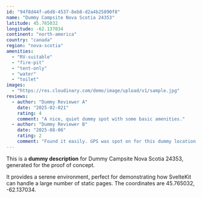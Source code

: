 ```yaml
---
id: "94f8d44f-a6d8-4537-8eb8-d2a4b25890f8"
name: "Dummy Campsite Nova Scotia 24353"
latitude: 45.765032
longitude: -62.137034
continent: "north-america"
country: "canada"
region: "nova-scotia"
amenities:
  - "RV-suitable"
  - "fire-pit"
  - "tent-only"
  - "water"
  - "toilet"
images:
  - "https://res.cloudinary.com/demo/image/upload/v1/sample.jpg"
reviews:
  - author: "Dummy Reviewer A"
    date: "2025-02-021"
    rating: 4
    comment: "A nice, quiet dummy spot with some basic amenities."
  - author: "Dummy Reviewer B"
    date: "2025-08-06"
    rating: 2
    comment: "Found it easily. GPS was spot on for this dummy location."
---
```


This is a **dummy description** for Dummy Campsite Nova Scotia 24353, generated for the proof of concept.

It provides a serene environment, perfect for demonstrating how SvelteKit can handle a large number of static pages. The coordinates are 45.765032, -62.137034.
